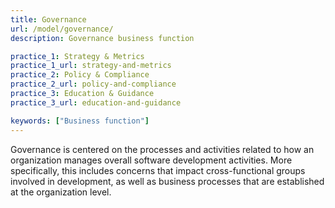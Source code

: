 ```yaml
---
title: Governance
url: /model/governance/
description: Governance business function

practice_1: Strategy & Metrics
practice_1_url: strategy-and-metrics
practice_2: Policy & Compliance
practice_2_url: policy-and-compliance
practice_3: Education & Guidance
practice_3_url: education-and-guidance

keywords: ["Business function"]
---
```


Governance is centered on the processes and activities related to how an organization manages overall software development activities. More specifically, this includes concerns that impact cross-functional groups involved in development, as well as business processes that are established at the organization level.

